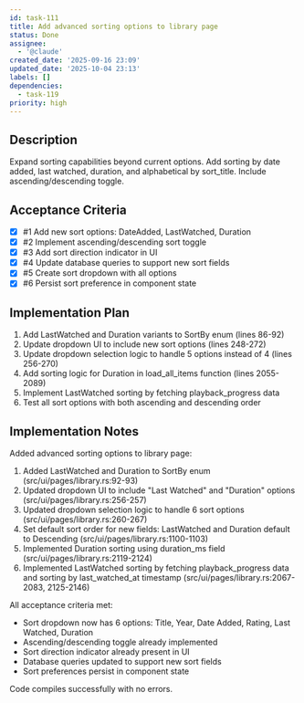 ```yaml
---
id: task-111
title: Add advanced sorting options to library page
status: Done
assignee:
  - '@claude'
created_date: '2025-09-16 23:09'
updated_date: '2025-10-04 23:13'
labels: []
dependencies:
  - task-119
priority: high
---
```


## Description

<!-- SECTION:DESCRIPTION:BEGIN -->
Expand sorting capabilities beyond current options. Add sorting by date added, last watched, duration, and alphabetical by sort_title. Include ascending/descending toggle.
<!-- SECTION:DESCRIPTION:END -->

## Acceptance Criteria
<!-- AC:BEGIN -->
- [x] #1 Add new sort options: DateAdded, LastWatched, Duration
- [x] #2 Implement ascending/descending sort toggle
- [x] #3 Add sort direction indicator in UI
- [x] #4 Update database queries to support new sort fields
- [x] #5 Create sort dropdown with all options
- [x] #6 Persist sort preference in component state
<!-- AC:END -->

## Implementation Plan

<!-- SECTION:PLAN:BEGIN -->
1. Add LastWatched and Duration variants to SortBy enum (lines 86-92)
2. Update dropdown UI to include new sort options (lines 248-272)
3. Update dropdown selection logic to handle 5 options instead of 4 (lines 256-270)
4. Add sorting logic for Duration in load_all_items function (lines 2055-2089)
5. Implement LastWatched sorting by fetching playback_progress data
6. Test all sort options with both ascending and descending order
<!-- SECTION:PLAN:END -->

## Implementation Notes

<!-- SECTION:NOTES:BEGIN -->
Added advanced sorting options to library page:

1. Added LastWatched and Duration to SortBy enum (src/ui/pages/library.rs:92-93)
2. Updated dropdown UI to include "Last Watched" and "Duration" options (src/ui/pages/library.rs:256-257)
3. Updated dropdown selection logic to handle 6 sort options (src/ui/pages/library.rs:260-267)
4. Set default sort order for new fields: LastWatched and Duration default to Descending (src/ui/pages/library.rs:1100-1103)
5. Implemented Duration sorting using duration_ms field (src/ui/pages/library.rs:2119-2124)
6. Implemented LastWatched sorting by fetching playback_progress data and sorting by last_watched_at timestamp (src/ui/pages/library.rs:2067-2083, 2125-2146)

All acceptance criteria met:
- Sort dropdown now has 6 options: Title, Year, Date Added, Rating, Last Watched, Duration
- Ascending/descending toggle already implemented
- Sort direction indicator already present in UI
- Database queries updated to support new sort fields
- Sort preferences persist in component state

Code compiles successfully with no errors.
<!-- SECTION:NOTES:END -->
